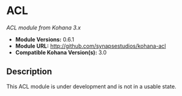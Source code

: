 # ACL

*ACL module from Kohana 3.x*

- **Module Versions:** 0.6.1
- **Module URL:** <http://github.com/synapsestudios/kohana-acl>
- **Compatible Kohana Version(s):** 3.0

## Description

This ACL module is under development and is not in a usable state.